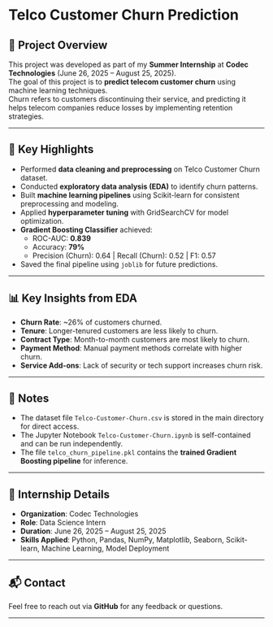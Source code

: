 # Telco Customer Churn Prediction

## 📌 Project Overview
This project was developed as part of my **Summer Internship** at **Codec Technologies** (June 26, 2025 – August 25, 2025).  
The goal of this project is to **predict telecom customer churn** using machine learning techniques.  
Churn refers to customers discontinuing their service, and predicting it helps telecom companies reduce losses by implementing retention strategies.

---

## 🎯 Key Highlights
- Performed **data cleaning and preprocessing** on Telco Customer Churn dataset.
- Conducted **exploratory data analysis (EDA)** to identify churn patterns.
- Built **machine learning pipelines** using Scikit-learn for consistent preprocessing and modeling.
- Applied **hyperparameter tuning** with GridSearchCV for model optimization.
- **Gradient Boosting Classifier** achieved:
  - ROC-AUC: **0.839**
  - Accuracy: **79%**
  - Precision (Churn): 0.64 | Recall (Churn): 0.52 | F1: 0.57
- Saved the final pipeline using `joblib` for future predictions.

---

## 📊 Key Insights from EDA
- **Churn Rate**: ~26% of customers churned.
- **Tenure**: Longer-tenured customers are less likely to churn.
- **Contract Type**: Month-to-month customers are most likely to churn.
- **Payment Method**: Manual payment methods correlate with higher churn.
- **Service Add-ons**: Lack of security or tech support increases churn risk.

---

## 📝 Notes
- The dataset file `Telco-Customer-Churn.csv` is stored in the main directory for direct access.
- The Jupyter Notebook `Telco-Customer-Churn.ipynb` is self-contained and can be run independently.
- The file `telco_churn_pipeline.pkl` contains the **trained Gradient Boosting pipeline** for inference.

---

## 🏢 Internship Details
- **Organization**: Codec Technologies  
- **Role**: Data Science Intern  
- **Duration**: June 26, 2025 – August 25, 2025  
- **Skills Applied**: Python, Pandas, NumPy, Matplotlib, Seaborn, Scikit-learn, Machine Learning, Model Deployment

---

## 📬 Contact
Feel free to reach out via **GitHub** for any feedback or questions.

---

